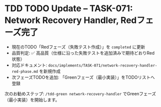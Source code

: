 # TDD TODO Update – TASK-071: Network Recovery Handler, Redフェーズ完了

- 現在のTODO「Redフェーズ（失敗テスト作成）」を `completed` に更新
- 品質判定: ✅ 高品質（仕様に沿った失敗テストを追加済みで期待どおりRed状態）
- 対応ドキュメント: `docs/implements/TASK-071/network-recovery-handler-red-phase.md` を新規作成
- 次フェーズTODOを追加: 「Greenフェーズ（最小実装）」をTODOリストへ登録

次のお勧めステップ: `/tdd-green network-recovery-handler` でGreenフェーズ（最小実装）を開始します。
